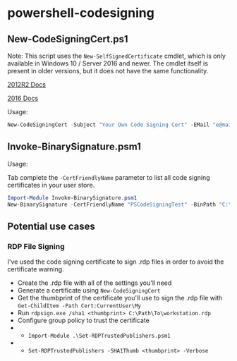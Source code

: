 # powershell-codesigning

## New-CodeSigningCert.ps1

Note: This script uses the `New-SelfSignedCertificate` cmdlet, which is only available in Windows 10 / Server 2016 and newer. The cmdlet itself is present in older versions, but it does not have the same functionality.

[2012R2 Docs](http://web.archive.org/web/20180220083248/https://docs.microsoft.com/en-us/powershell/module/pkiclient/new-selfsignedcertificate?view=winserver2012r2-ps) 

[2016 Docs](http://web.archive.org/web/20200215095145/https://docs.microsoft.com/en-us/powershell/module/pkiclient/new-selfsignedcertificate?view=win10-ps)

Usage:

```powershell
New-CodeSigningCert -Subject "Your Own Code Signing Cert" -EMail "e@mail.com" -PFXPassword "1234" -FriendlyName "PSCodeSigningTest" -CertValidYears 5
 ```
 
## Invoke-BinarySignature.psm1

Usage:

Tab complete the `-CertFriendlyName` parameter to list all code signing certificates in your user store.

```powershell
Import-Module Invoke-BinarySignature.psm1
New-BinarySignature -CertFriendlyName "PSCodeSigningTest" -BinPath "C:\Temp\Test-Signed.ps1"
```

## Potential use cases

### RDP File Signing
I've used the code signing certificate to sign .rdp files in order to avoid the certificate warning. 
- Create the .rdp file with all of the settings you'll need
- Generate a certificate using `New-CodeSigningCert`
- Get the thumbprint of the certificate you'll use to sign the .rdp file with `Get-ChildItem -Path Cert:CurrentUser\My`
- Run `rdpsign.exe /sha1 <thumbprint> C:\Path\To\workstation.rdp`
- Configure group policy to trust the certificate
- - `Import-Module .\Set-RDPTrustedPublishers.psm1`
- - `Set-RDPTrustedPublishers -SHA1Thumb <thumbprint> -Verbose`
